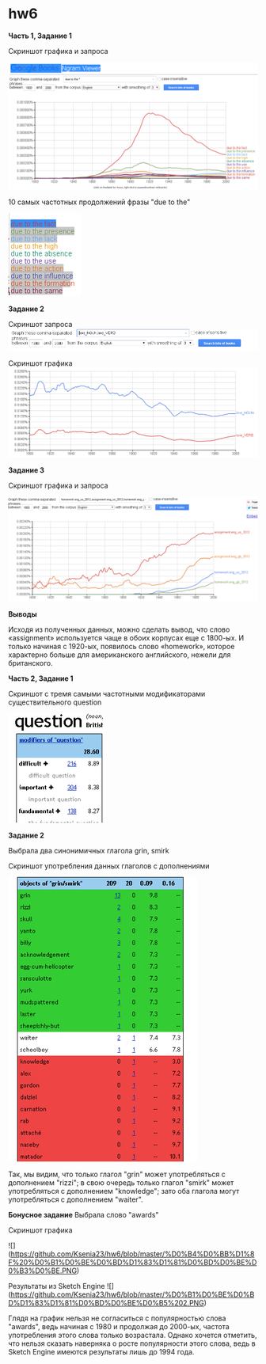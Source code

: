 # hw6

 **Часть 1, Задание 1** 
 
 Скриншот графика и запроса
 
 ![](https://github.com/Ksenia23/hw6/blob/master/%D0%B3%D1%80%D0%B0%D1%84%D0%B8%D0%BA1.png)
 
 10 самых частотных продолжений фразы "due to the"
 
 ![](https://github.com/Ksenia23/hw6/blob/master/%D1%80%D0%B5%D0%B7%D1%83%D0%BB%D1%8C%D1%82%D0%B0%D1%82%D1%8B%201.png)
 
 **Задание 2** 
 
 Скриншот запроса
 ![](https://github.com/Ksenia23/hw6/blob/master/%D1%81%D0%BA%D1%80%D0%B8%D0%BD%D1%88%D0%BE%D1%82%20%D0%B7%D0%B0%D0%BF%D1%80%D0%BE%D1%81%D0%B0.png)
 
 Скриншот графика
 ![](https://github.com/Ksenia23/hw6/blob/master/%D1%81%D0%BA%D1%80%D0%B8%D0%BD%D1%88%D0%BE%D1%82%20%D0%B3%D1%80%D0%B0%D1%84%D0%B8%D0%BA%D0%B0.png)
 
**Задание 3** 

Скриншот графика и запроса

![](https://github.com/Ksenia23/hw6/blob/master/%D0%B3%D1%80%D0%B0%D1%84%D0%B8%D0%BA%203.png)

 **Выводы**
 
Исходя из полученных данных, можно сделать вывод, что слово «assignment» используется чаще в обоих корпусах еще с 1800-ых. И только начиная с 1920-ых, появилось слово «homework», которое характерно больше для американского английского, нежели  для британского. 

**Часть 2, Задание 1** 

 Скриншот с тремя самыми частотными модификаторами существительного question 
 
 ![](https://github.com/Ksenia23/hw6/blob/master/%D0%A1%D0%BD%D0%B8%D0%BC%D0%BE%D0%BA%20%D0%B7%D0%B0%D0%BF%D1%80%D0%BE%D1%81%D0%B0.PNG)


**Задание 2** 

Выбрала два синонимичных глагола grin, smirk

Скриншот употребления данных глаголов с дополнениями

 ![](https://github.com/Ksenia23/hw6/blob/master/%D0%B3%D0%BB%D0%B0%D0%B3%D0%BE%D0%BB%D1%8B2.PNG)

Так, мы видим, что только глагол "grin" может употребляться с дополнением "rizzi"; в свою очередь только глагол "smirk" может употребляться с дополнением "knowledge"; зато оба глагола могут употребляться с дополнением "waiter".

**Бонусное задание** 
 Выбрала слово "awards"
 
 Скриншот графика 
 
![] (https://github.com/Ksenia23/hw6/blob/master/%D0%B4%D0%BB%D1%8F%20%D0%B1%D0%BE%D0%BD%D1%83%D1%81%D0%BD%D0%BE%D0%B3%D0%BE.PNG)

Результаты из Sketch Engine ![] (https://github.com/Ksenia23/hw6/blob/master/%D0%B1%D0%BE%D0%BD%D1%83%D1%81%D0%BD%D0%BE%D0%B5%202.PNG)

Глядя на график нельзя не согласиться с популярностью слова "awards", ведь начиная с  1980 и продолжая до 2000-ых, частота употребления этого слова только возрастала. Однако хочется отметить, что нельзя сказать наверняка о росте популярности этого слова, ведь в Sketch Engine имеются результаты лишь до 1994 года.


